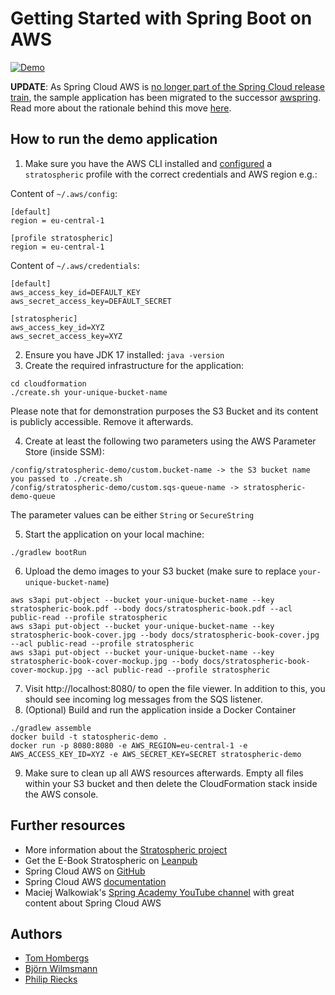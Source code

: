 # Getting Started with Spring Boot on AWS

[![Demo](docs/s3simpleFileViewer.png)](https://stratospheric.dev)

**UPDATE**: As Spring Cloud AWS is [no longer part of the Spring Cloud release train](https://spring.io/blog/2020/04/17/spring-cloud-2020-0-0-m1-released), the sample application has been migrated to the successor [awspring](https://awspring.io/). Read more about the rationale behind this move [here](https://maciejwalkowiak.com/blog/spring-cloud-aws-2-3-rc2-released/).

## How to run the demo application

1. Make sure you have the AWS CLI installed and [configured](https://docs.aws.amazon.com/cli/latest/userguide/cli-configure-profiles.html) a `stratospheric` profile with the correct credentials and AWS region e.g.:

Content of `~/.aws/config`:
```
[default]
region = eu-central-1

[profile stratospheric]
region = eu-central-1
```

Content of `~/.aws/credentials`:

```
[default]
aws_access_key_id=DEFAULT_KEY
aws_secret_access_key=DEFAULT_SECRET

[stratospheric]
aws_access_key_id=XYZ
aws_secret_access_key=XYZ
```

2. Ensure you have JDK 17 installed: `java -version`
3. Create the required infrastructure for the application:
```
cd cloudformation
./create.sh your-unique-bucket-name
```

Please note that for demonstration purposes the S3 Bucket and its content is publicly accessible. Remove it afterwards.

4. Create at least the following two parameters using the AWS Parameter Store (inside SSM):

```
/config/stratospheric-demo/custom.bucket-name -> the S3 bucket name you passed to ./create.sh
/config/stratospheric-demo/custom.sqs-queue-name -> stratospheric-demo-queue
```

The parameter values can be either `String` or `SecureString`

5. Start the application on your local machine:
```
./gradlew bootRun
```
6. Upload the demo images to your S3 bucket (make sure to replace `your-unique-bucket-name`)
```
aws s3api put-object --bucket your-unique-bucket-name --key stratospheric-book.pdf --body docs/stratospheric-book.pdf --acl public-read --profile stratospheric
aws s3api put-object --bucket your-unique-bucket-name --key stratospheric-book-cover.jpg --body docs/stratospheric-book-cover.jpg --acl public-read --profile stratospheric
aws s3api put-object --bucket your-unique-bucket-name --key stratospheric-book-cover-mockup.jpg --body docs/stratospheric-book-cover-mockup.jpg --acl public-read --profile stratospheric
```
7. Visit http://localhost:8080/ to open the file viewer. In addition to this, you should see incoming log messages from the SQS listener.
8. (Optional) Build and run the application inside a Docker Container
```
./gradlew assemble
docker build -t statospheric-demo .
docker run -p 8080:8080 -e AWS_REGION=eu-central-1 -e AWS_ACCESS_KEY_ID=XYZ -e AWS_SECRET_KEY=SECRET stratospheric-demo
```

9. Make sure to clean up all AWS resources afterwards. Empty all files within your S3 bucket and then delete the CloudFormation stack inside the AWS console.


## Further resources

- More information about the [Stratospheric project](https://stratospheric.dev)
- Get the E-Book Stratospheric on [Leanpub](https://leanpub.com/stratospheric)
- Spring Cloud AWS on [GitHub](https://github.com/spring-cloud/spring-cloud-aws)
- Spring Cloud AWS [documentation](https://docs.spring.io/spring-cloud-aws/docs/current/reference/html/)
- Maciej Walkowiak's [Spring Academy YouTube channel](https://www.youtube.com/channel/UCslYinLbZnzzUdG0BMaiDKw) with great content about Spring Cloud AWS

## Authors

- [Tom Hombergs](https://reflectoring.io/)
- [Björn Wilmsmann](https://bjoernkw.com/)
- [Philip Riecks](https://rieckpil.de/)
